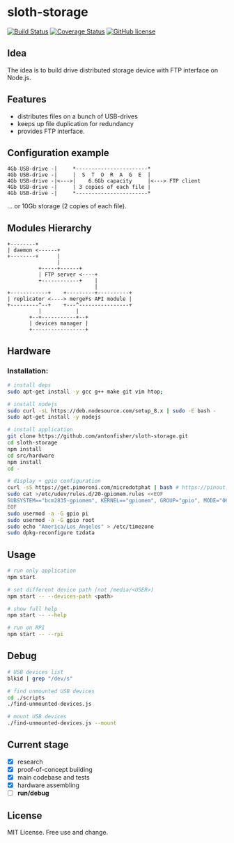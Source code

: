 # sloth-storage

[![Build Status](https://travis-ci.org/antonfisher/sloth-storage.svg?branch=master)](https://travis-ci.org/antonfisher/sloth-storage)
[![Coverage Status](https://coveralls.io/repos/github/antonfisher/sloth-storage/badge.svg?branch=master)](https://coveralls.io/github/antonfisher/sloth-storage?branch=master)
[![GitHub license](https://img.shields.io/github/license/antonfisher/sloth-storage.svg)](https://github.com/antonfisher/sloth-storage/blob/master/LICENSE)

## Idea
The idea is to build drive distributed storage device with FTP interface on Node.js.

## Features
- distributes files on a bunch of USB-drives
- keeps up file duplication for redundancy
- provides FTP interface.

## Configuration example
```
4Gb USB-drive -|     *-----------------------*
4Gb USB-drive -|     |  S  T  O  R  A  G  E  |
4Gb USB-drive -|<--->|    6.6Gb capacity     |<---> FTP client
4Gb USB-drive -|     | 3 copies of each file |
4Gb USB-drive -|     *-----------------------*
```
... or 10Gb storage (2 copies of each file).


## Modules Hierarchy
```
+--------+
| daemon <------+
+--------+      |
                |
          +-----+------+
          | FTP server <----+
          +------------+    |
                            |
+------------+    +---------+----------+
| replicator <----> mergeFs API module |
+---------^--+    +---^----------------+
          |           |
       +--+-----------+--+
       | devices manager |
       +-----------------+
```

## Hardware

### Installation:

```bash
# install deps
sudo apt-get install -y gcc g++ make git vim htop;

# install nodejs
sudo curl -sL https://deb.nodesource.com/setup_8.x | sudo -E bash -
sudo apt-get install -y nodejs

# install application
git clone https://github.com/antonfisher/sloth-storage.git
cd sloth-storage
npm install
cd src/hardware
npm install
cd -

# display + gpio configuration
curl -sS https://get.pimoroni.com/microdotphat | bash # https://pinout.xyz/pinout/micro_dot_phat
sudo cat >/etc/udev/rules.d/20-gpiomem.rules <<EOF
SUBSYSTEM=="bcm2835-gpiomem", KERNEL=="gpiomem", GROUP="gpio", MODE="0660"
EOF
sudo usermod -a -G gpio pi
sudo usermod -a -G gpio root
sudo echo "America/Los_Angeles" > /etc/timezone
sudo dpkg-reconfigure tzdata
```

## Usage

```bash
# run only application
npm start

# set different device path (not /media/<USER>)
npm start -- --devices-path <path>

# show full help
npm start -- --help

# run on RPI
npm start -- --rpi
```

## Debug

```bash
# USB devices list
blkid | grep "/dev/s"

# find unmounted USB devices
cd ./scripts
./find-unmounted-devices.js

# mount USB devices
./find-unmounted-devices.js --mount
```

## Current stage
- [x] research
- [x] proof-of-concept building
- [x] main codebase and tests
- [x] hardware assembling
- [ ] **run/debug**

## License
MIT License. Free use and change.
